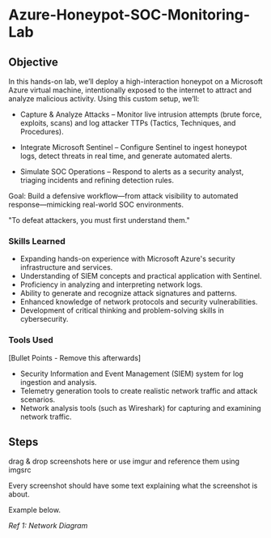 # Azure-Honeypot-SOC-Monitoring-Lab

## Objective

In this hands-on lab, we’ll deploy a high-interaction honeypot on a Microsoft Azure virtual machine, intentionally exposed to the internet to attract and analyze malicious activity. Using this custom setup, we’ll:

- Capture & Analyze Attacks – Monitor live intrusion attempts (brute force, exploits, scans) and log attacker TTPs (Tactics, Techniques, and Procedures).

- Integrate Microsoft Sentinel – Configure Sentinel to ingest honeypot logs, detect threats in real time, and generate automated alerts.

- Simulate SOC Operations – Respond to alerts as a security analyst, triaging incidents and refining detection rules.

Goal: Build a defensive workflow—from attack visibility to automated response—mimicking real-world SOC environments.

"To defeat attackers, you must first understand them."

### Skills Learned

- Expanding hands-on experience with Microsoft Azure's security infrastructure and services.
- Understanding of SIEM concepts and practical application with Sentinel.
- Proficiency in analyzing and interpreting network logs.
- Ability to generate and recognize attack signatures and patterns.
- Enhanced knowledge of network protocols and security vulnerabilities.
- Development of critical thinking and problem-solving skills in cybersecurity.

### Tools Used
[Bullet Points - Remove this afterwards]

- Security Information and Event Management (SIEM) system for log ingestion and analysis.
- Telemetry generation tools to create realistic network traffic and attack scenarios.
- Network analysis tools (such as Wireshark) for capturing and examining network traffic.

## Steps
drag & drop screenshots here or use imgur and reference them using imgsrc

Every screenshot should have some text explaining what the screenshot is about.

Example below.

*Ref 1: Network Diagram*
